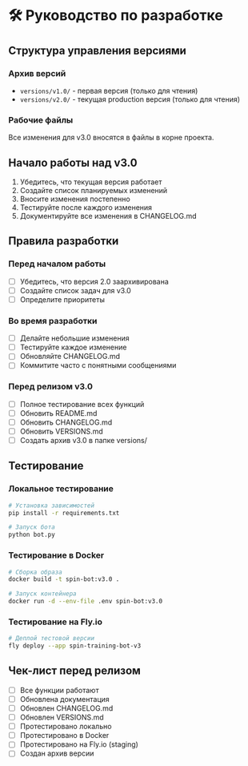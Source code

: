# 🛠️ Руководство по разработке

## Структура управления версиями

### Архив версий
- `versions/v1.0/` - первая версия (только для чтения)
- `versions/v2.0/` - текущая production версия (только для чтения)

### Рабочие файлы
Все изменения для v3.0 вносятся в файлы в корне проекта.

## Начало работы над v3.0

1. Убедитесь, что текущая версия работает
2. Создайте список планируемых изменений
3. Вносите изменения постепенно
4. Тестируйте после каждого изменения
5. Документируйте все изменения в CHANGELOG.md

## Правила разработки

### Перед началом работы
- [ ] Убедитесь, что версия 2.0 заархивирована
- [ ] Создайте список задач для v3.0
- [ ] Определите приоритеты

### Во время разработки
- [ ] Делайте небольшие изменения
- [ ] Тестируйте каждое изменение
- [ ] Обновляйте CHANGELOG.md
- [ ] Коммитите часто с понятными сообщениями

### Перед релизом v3.0
- [ ] Полное тестирование всех функций
- [ ] Обновить README.md
- [ ] Обновить CHANGELOG.md
- [ ] Обновить VERSIONS.md
- [ ] Создать архив v3.0 в папке versions/

## Тестирование

### Локальное тестирование
```bash
# Установка зависимостей
pip install -r requirements.txt

# Запуск бота
python bot.py
```

### Тестирование в Docker
```bash
# Сборка образа
docker build -t spin-bot:v3.0 .

# Запуск контейнера
docker run -d --env-file .env spin-bot:v3.0
```

### Тестирование на Fly.io
```bash
# Деплой тестовой версии
fly deploy --app spin-training-bot-v3
```

## Чек-лист перед релизом

- [ ] Все функции работают
- [ ] Обновлена документация
- [ ] Обновлен CHANGELOG.md
- [ ] Обновлен VERSIONS.md
- [ ] Протестировано локально
- [ ] Протестировано в Docker
- [ ] Протестировано на Fly.io (staging)
- [ ] Создан архив версии
